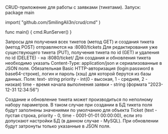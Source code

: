 CRUD-приложение для работы с заявками (тикетами). Запуск:                                                           
package main

import(
    "github.com/SmilingAli3n/crud/cmd"
)

func main() {
    cmd.RunServer()
}

Запросы для получения всех тикетов (метод GET) и создания тикета (метод POST) отправляются на <ip>:8080/tickets
Для редактирования уже существующего тикета (PUT), получения тикета по id (GET) и удаления по id (DELETE) - на <ip>:8080/ticket/<id>
Для создания и обновления тикета необходимо указать Content-Type: application/json и сериализованные в JSON поля.
Обязательная Basic HTTP-авторизация (login:password в base64-строке), логин и пароль (хэш) для которой берутся из базы данных.
Поля:
text- string
priority - int(0 - высокая, 1 - средняя, 2 - низкая)
time - время начала выполнения заявки - string (формата "2023-12-31 12:34:56")

Создание и обновление тикета может производиться по неполному набору параметров. В таком случае при создании в БД тикета поля будут заполнены значениями по умолчанию для объекта Ticket (text - пустая строка, priority - 0, time - 0001-01-01 00:00:00), если это допускают настройки БД (в данном случае - MySQL). При обновлении будут затронуты только указанные в JSON поля.
